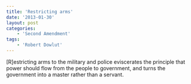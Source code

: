 ```yaml
---
title: 'Restricting arms'
date: '2013-01-30'
layout: post
categories:
    - 'Second Amendment'
tags:
    - 'Robert Dowlut'
---
```


\[R\]estricting arms to the military and police eviscerates the principle that power should flow from the people to government, and turns the government into a master rather than a servant.